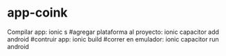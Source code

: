 # app-coink

Compilar app:
ionic s
#agregar plataforma al proyecto:
ionic capacitor add android
#contruir app:
ionic build 
#correr en emulador:
ionic capacitor run android
